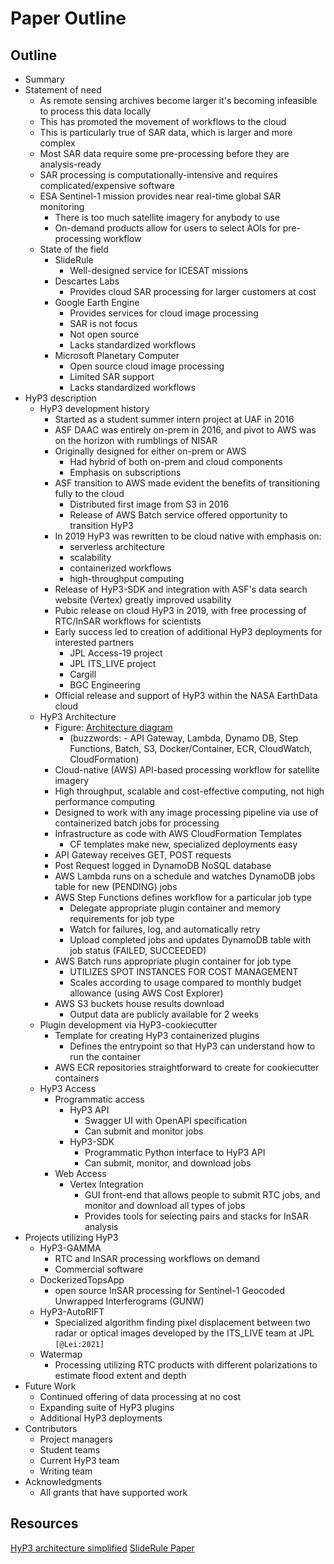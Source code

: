 # Paper Outline

## Outline
- Summary
- Statement of need
    - As remote sensing archives become larger it's becoming infeasible to process this data locally
    - This has promoted the movement of workflows to the cloud
    - This is particularly true of SAR data, which is larger and more complex
    - Most SAR data require some pre-processing before they are analysis-ready
    - SAR processing is computationally-intensive and requires complicated/expensive software
    - ESA Sentinel-1 mission provides near real-time global SAR monitoring 
        - There is too much satellite imagery for anybody to use
        - On-demand products allow for users to select AOIs for pre-processing workflow
    - State of the field
        - SlideRule
            - Well-designed service for ICESAT missions
        - Descartes Labs
            - Provides cloud SAR processing for larger customers at cost
        - Google Earth Engine
            - Provides services for cloud image processing
            - SAR is not focus
            - Not open source
            - Lacks standardized workflows
        - Microsoft Planetary Computer
            - Open source cloud image processing
            - Limited SAR support
            - Lacks standardized workflows
- HyP3 description
    - HyP3 development history
        - Started as a student summer intern project at UAF in 2016
        - ASF DAAC was entirely on-prem in 2016, and pivot to AWS was on the horizon with rumblings of NISAR
        - Originally designed for either on-prem or AWS
            - Had hybrid of both on-prem and cloud components
            - Emphasis on subscriptions
        - ASF transition to AWS made evident the benefits of transitioning fully to the cloud
            - Distributed first image from S3 in 2016
            - Release of AWS Batch service offered opportunity to transition HyP3
        - In 2019 HyP3 was rewritten to be cloud native with emphasis on:
            - serverless architecture
            - scalability
            - containerized workflows
            - high-throughput computing
        - Release of HyP3-SDK and integration with ASF's data search website (Vertex) greatly improved usability
        - Pubic release on cloud HyP3 in 2019, with free processing of RTC/InSAR workflows for scientists
        - Early success led to creation of additional HyP3 deployments for interested partners
            - JPL Access-19 project
            - JPL ITS_LIVE project
            - Cargill
            - BGC Engineering
        - Official release and support of HyP3 within the NASA EarthData cloud
    - HyP3 Architecture 
        - Figure: [Architecture diagram](https://drive.google.com/file/d/1wZUPGl4pY1qF5ojNSODJ6mF2CAiM-EaT/view?usp=sharing)
            - (buzzwords: - API Gateway, Lambda, Dynamo DB, Step Functions, Batch, S3, Docker/Container, ECR, CloudWatch, CloudFormation)
        - Cloud-native (AWS) API-based processing workflow for satellite imagery 
        - High throughput, scalable and cost-effective computing, not high performance computing
        - Designed to work with any image processing pipeline via use of containerized batch jobs for processing
        - Infrastructure as code with AWS CloudFormation Templates
            - CF templates make new, specialized deployments easy
        - API Gateway receives GET, POST requests
        - Post Request logged in DynamoDB NoSQL database
        - AWS Lambda runs on a schedule and watches DynamoDB jobs table for new (PENDING) jobs
        - AWS Step Functions defines workflow for a particular job type
            - Delegate appropriate plugin container and memory requirements for job type
            - Watch for failures, log, and automatically retry
            - Upload completed jobs and updates DynamoDB table with job status (FAILED, SUCCEEDED)
        - AWS Batch runs appropriate plugin container for job type
            - UTILIZES SPOT INSTANCES FOR COST MANAGEMENT
            - Scales according to usage compared to monthly budget allowance (using AWS Cost Explorer)
        - AWS S3 buckets house results download 
            - Output data are publicly available for 2 weeks 
    - Plugin development via HyP3-cookiecutter
        - Template for creating HyP3 containerized plugins
            - Defines the entrypoint so that HyP3 can understand how to run the container
        - AWS ECR repositories straightforward to create for cookiecutter containers
    - HyP3 Access
        - Programmatic access
            - HyP3 API
                - Swagger UI with OpenAPI specification
                - Can submit and monitor jobs
            - HyP3-SDK
                - Programmatic Python interface to HyP3 API
                - Can submit, monitor, and download jobs
        - Web Access
            - Vertex Integration
                - GUI front-end that allows people to submit RTC jobs, and monitor and download all types of jobs
                - Provides tools for selecting pairs and stacks for InSAR analysis
- Projects utilizing HyP3
    - HyP3-GAMMA
        - RTC and InSAR processing workflows on demand
        - Commercial software 
    - DockerizedTopsApp
        - open source InSAR processing for Sentinel-1 Geocoded Unwrapped Interferograms (GUNW)
    - HyP3-AutoRIFT
        - Specialized algorithm finding pixel displacement between two radar or optical images developed by the ITS_LIVE team at JPL `[@Lei:2021]`
    - Watermap
        - Processing utilizing RTC products with different polarizations to estimate flood extent and depth
- Future Work
    - Continued offering of data processing at no cost
    - Expanding suite of HyP3 plugins
    - Additional HyP3 deployments
- Contributors
    - Project managers
    - Student teams
    - Current HyP3 team
    - Writing team
- Acknowledgments
    - All grants that have supported work

## Resources
[HyP3 architecture simplified](https://docs.google.com/document/d/1HcSmjMB9YSBgyqb6WBZpu0euvIrzLlzLuCOI1cssGA0/edit)
[SlideRule Paper](https://joss.theoj.org/papers/10.21105/joss.04982.pdf)
